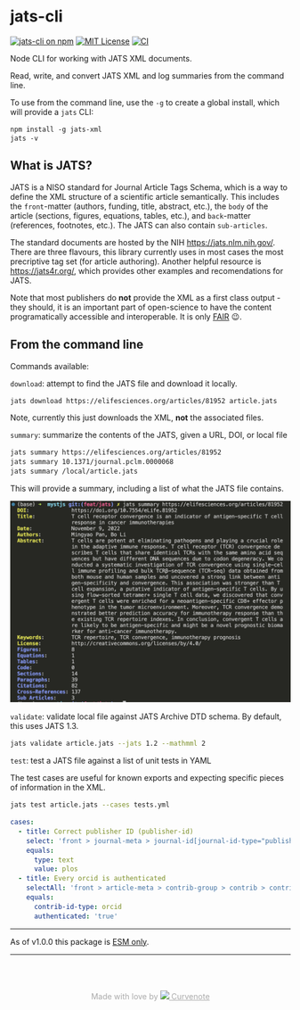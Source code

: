 # jats-cli

[![jats-cli on npm](https://img.shields.io/npm/v/jats-cli.svg)](https://www.npmjs.com/package/jats-cli)
[![MIT License](https://img.shields.io/badge/license-MIT-blue.svg)](https://github.com/curvenote/jats-cli/blob/main/LICENSE)
[![CI](https://github.com/curvenote/jats-cli/workflows/CI/badge.svg)](https://github.com/curvenote/jats-cli/actions)

Node CLI for working with JATS XML documents.

Read, write, and convert JATS XML and log summaries from the command line.

To use from the command line, use the `-g` to create a global install, which will provide a `jats` CLI:

```
npm install -g jats-xml
jats -v
```

## What is JATS?

JATS is a NISO standard for Journal Article Tags Schema, which is a way to define the XML structure of a scientific article semantically. This includes the `front`-matter (authors, funding, title, abstract, etc.), the `body` of the article (sections, figures, equations, tables, etc.), and `back`-matter (references, footnotes, etc.). The JATS can also contain `sub-articles`.

The standard documents are hosted by the NIH <https://jats.nlm.nih.gov/>. There are three flavours, this library currently uses in most cases the most precriptive tag set (for article authoring). Another helpful resource is <https://jats4r.org/>, which provides other examples and recomendations for JATS.

Note that most publishers do **not** provide the XML as a first class output - they should, it is an important part of open-science to have the content programatically accessible and interoperable. It is only [FAIR](https://www.go-fair.org/fair-principles/) 😉.

## From the command line

Commands available:

`download`: attempt to find the JATS file and download it locally.

```bash
jats download https://elifesciences.org/articles/81952 article.jats
```

Note, currently this just downloads the XML, **not** the associated files.

`summary`: summarize the contents of the JATS, given a URL, DOI, or local file

```bash
jats summary https://elifesciences.org/articles/81952
jats summary 10.1371/journal.pclm.0000068
jats summary /local/article.jats
```

This will provide a summary, including a list of what the JATS file contains.

![Output of `jats summary`](/images/jats-output.png)

`validate`: validate local file against JATS Archive DTD schema. By default, this uses JATS 1.3.

```bash
jats validate article.jats --jats 1.2 --mathmml 2
```

`test`: test a JATS file against a list of unit tests in YAML

The test cases are useful for known exports and expecting specific pieces of information in the XML.

```bash
jats test article.jats --cases tests.yml
```

```yaml
cases:
  - title: Correct publisher ID (publisher-id)
    select: 'front > journal-meta > journal-id[journal-id-type="publisher-id"] > *'
    equals:
      type: text
      value: plos
  - title: Every orcid is authenticated
    selectAll: 'front > article-meta > contrib-group > contrib > contrib-id'
    equals:
      contrib-id-type: orcid
      authenticated: 'true'
```

---

As of v1.0.0 this package is [ESM only](https://gist.github.com/sindresorhus/a39789f98801d908bbc7ff3ecc99d99c).

---

<p style="text-align: center; color: #aaa; padding-top: 50px">
  Made with love by
  <a href="https://curvenote.com" target="_blank" style="color: #aaa">
    <img src="https://curvenote.dev/images/icon.png" style="height: 1em" /> Curvenote
  </a>
</p>
